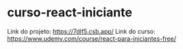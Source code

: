 # curso-react-iniciante
Link do projeto: https://7dlf5.csb.app/
Link do curso: https://www.udemy.com/course/react-para-iniciantes-free/
